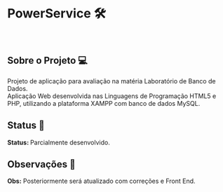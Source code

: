 # PowerService  :hammer_and_wrench:
<br>

## Sobre o Projeto 💻
Projeto de aplicação para avaliação na matéria Laboratório de Banco de Dados. <br>
Aplicação Web desenvolvida nas Linguagens de Programação HTML5 e PHP, utilizando a plataforma XAMPP com banco de dados MySQL.

## Status 🏁
<b> Status: </b> Parcialmente desenvolvido.

## Observações 📌
<b> Obs:</b> Posteriormente será atualizado com correções e Front End.
